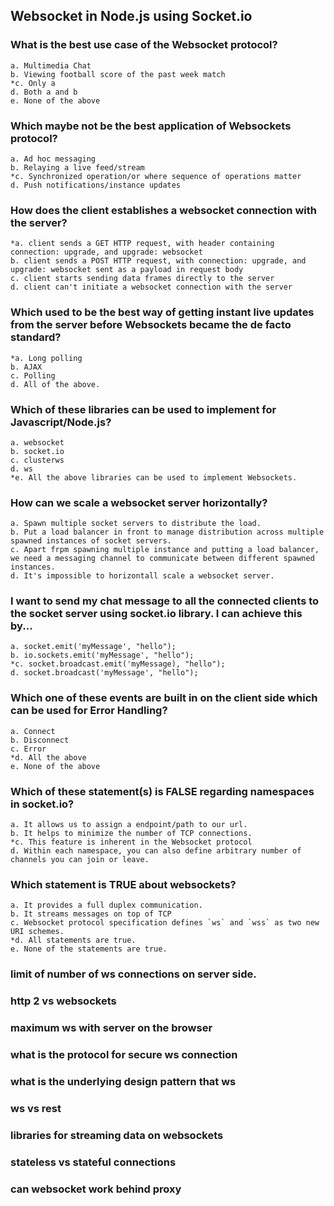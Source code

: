 ## Websocket in Node.js using Socket.io

### What is the best use case of the Websocket protocol?

    a. Multimedia Chat
    b. Viewing football score of the past week match
    *c. Only a
    d. Both a and b
    e. None of the above

### Which **maybe not be** the best application of Websockets protocol?

    a. Ad hoc messaging
    b. Relaying a live feed/stream
    *c. Synchronized operation/or where sequence of operations matter
    d. Push notifications/instance updates

### How does the client establishes a websocket connection with the server?

    *a. client sends a GET HTTP request, with header containing connection: upgrade, and upgrade: websocket
    b. client sends a POST HTTP request, with connection: upgrade, and upgrade: websocket sent as a payload in request body
    c. client starts sending data frames directly to the server
    d. client can't initiate a websocket connection with the server

### Which used to be the best way of getting instant live updates from the server before Websockets became the de facto standard?

    *a. Long polling
    b. AJAX
    c. Polling
    d. All of the above.

### Which of these libraries can be used to implement for Javascript/Node.js?

    a. websocket
    b. socket.io
    c. clusterws
    d. ws
    *e. All the above libraries can be used to implement Websockets.

### How can we scale a websocket server horizontally?

    a. Spawn multiple socket servers to distribute the load.
    b. Put a load balancer in front to manage distribution across multiple spawned instances of socket servers.
    c. Apart frpm spawning multiple instance and putting a load balancer, we need a messaging channel to communicate between different spawned instances. 
    d. It's impossible to horizontall scale a websocket server.

### I want to send my chat message to all the connected clients to the socket server using socket.io library. I can achieve this by...

    a. socket.emit('myMessage', "hello");
    b. io.sockets.emit('myMessage', "hello");
    *c. socket.broadcast.emit('myMessage), "hello");
    d. socket.broadcast('myMessage', "hello");

### Which one of these events are **built in** on the client side which can be used for Error Handling?

    a. Connect
    b. Disconnect
    c. Error
    *d. All the above
    e. None of the above

### Which of these statement(s) **is FALSE** regarding namespaces in socket.io?

    a. It allows us to assign a endpoint/path to our url.
    b. It helps to minimize the number of TCP connections.
    *c. This feature is inherent in the Websocket protocol
    d. Within each namespace, you can also define arbitrary number of channels you can join or leave.

### Which statement **is TRUE** about websockets?

    a. It provides a full duplex communication.
    b. It streams messages on top of TCP
    c. Websocket protocol specification defines `ws` and `wss` as two new URI schemes.
    *d. All statements are true.
    e. None of the statements are true.
    
### limit of number of ws connections on server side.

### http 2 vs websockets

### maximum ws with server on the browser

### what is the protocol for secure ws connection

### what is the underlying design pattern that ws

### ws vs rest

### libraries for streaming data on websockets

### stateless vs stateful connections

### can websocket work behind proxy

